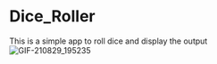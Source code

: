 # Dice_Roller
This is a simple app to roll dice and display the output
![GIF-210829_195235](https://user-images.githubusercontent.com/71103838/131262682-6136398d-d695-424b-a9be-402e23f2a095.gif)




